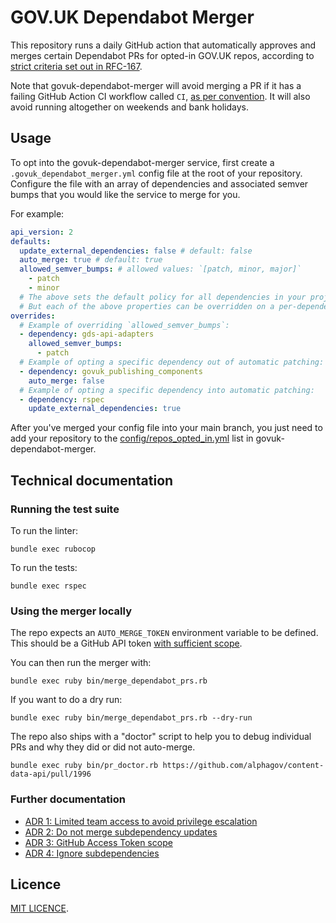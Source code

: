 # GOV.UK Dependabot Merger

This repository runs a daily GitHub action that automatically approves and merges certain Dependabot PRs for opted-in GOV.UK repos, according to [strict criteria set out in RFC-167](https://github.com/alphagov/govuk-rfcs/blob/main/rfc-167-auto-patch-dependencies.md#conditions-required-for-automatic-patching).

Note that govuk-dependabot-merger will avoid merging a PR if it has a failing GitHub Action CI workflow called `CI`, [as per convention](https://docs.publishing.service.gov.uk/manual/test-and-build-a-project-with-github-actions.html#branch-protection-rules). It will also avoid running altogether on weekends and bank holidays.

## Usage

To opt into the govuk-dependabot-merger service, first create a `.govuk_dependabot_merger.yml` config file at the root of your repository. Configure the file with an array of dependencies and associated semver bumps that you would like the service to merge for you.

For example:

```yaml
api_version: 2
defaults:
  update_external_dependencies: false # default: false
  auto_merge: true # default: true
  allowed_semver_bumps: # allowed values: `[patch, minor, major]`
    - patch
    - minor
  # The above sets the default policy for all dependencies in your project.
  # But each of the above properties can be overridden on a per-dependency basis below.
overrides:
  # Example of overriding `allowed_semver_bumps`:
  - dependency: gds-api-adapters
    allowed_semver_bumps:
      - patch
  # Example of opting a specific dependency out of automatic patching:
  - dependency: govuk_publishing_components
    auto_merge: false
  # Example of opting a specific dependency into automatic patching:
  - dependency: rspec
    update_external_dependencies: true
```

After you've merged your config file into your main branch, you just need to add your repository to the [config/repos_opted_in.yml](config/repos_opted_in.yml) list in govuk-dependabot-merger.

## Technical documentation

### Running the test suite

To run the linter:

```
bundle exec rubocop
```

To run the tests:

```
bundle exec rspec
```

### Using the merger locally

The repo expects an `AUTO_MERGE_TOKEN` environment variable to be defined. This should be a GitHub API token [with sufficient scope](./docs/adr/03-access-token-scope.md).

You can then run the merger with:

```
bundle exec ruby bin/merge_dependabot_prs.rb
```

If you want to do a dry run:

```
bundle exec ruby bin/merge_dependabot_prs.rb --dry-run
```

The repo also ships with a "doctor" script to help you to debug individual PRs and why they did or did not auto-merge.

```
bundle exec ruby bin/pr_doctor.rb https://github.com/alphagov/content-data-api/pull/1996
```

### Further documentation

- [ADR 1: Limited team access to avoid privilege escalation](./docs/adr/01-limited-team-access.md)
- [ADR 2: Do not merge subdependency updates](./docs/adr/02-do-not-merge-subdependencies.md)
- [ADR 3: GitHub Access Token scope](./docs/adr/03-access-token-scope.md)
- [ADR 4: Ignore subdependencies](./docs/adr/04-ignore-subdependencies.md)

## Licence

[MIT LICENCE](LICENCE).
